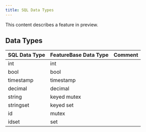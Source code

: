 ```yaml
---
title: SQL Data Types
---
```


This content describes a feature in preview.

## Data Types

| **SQL Data Type** | **FeatureBase Data Type** | **Comment**  |
|---------------|-----------------------|----------|
| int           | int                   |          |
| bool          | bool                  |          |
| timestamp     | timestamp             |          |
| decimal       | decimal               |          |
| string        | keyed mutex           |          |
| stringset     | keyed set             |          |
| id            | mutex                 |          |
| idset         | set                   |          |
